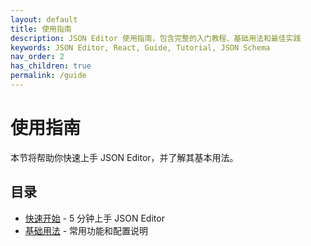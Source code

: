 ```yaml
---
layout: default
title: 使用指南
description: JSON Editor 使用指南，包含完整的入门教程、基础用法和最佳实践
keywords: JSON Editor, React, Guide, Tutorial, JSON Schema
nav_order: 2
has_children: true
permalink: /guide
---
```


# 使用指南

本节将帮助你快速上手 JSON Editor，并了解其基本用法。

## 目录
- [快速开始](./getting-started.md) - 5 分钟上手 JSON Editor
- [基础用法](./basic-usage.md) - 常用功能和配置说明 